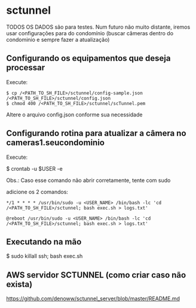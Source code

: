 # sctunnel

TODOS OS DADOS são para testes. Num futuro não muito distante, iremos usar configurações para do condomínio (buscar câmeras dentro do condominio e sempre fazer a atualização)

## Configurando os equipamentos que deseja processar

Execute:

```
$ cp /<PATH_TO_SH_FILE>/sctunnel/config-sample.json /<PATH_TO_SH_FILE>/sctunnel/config.json
$ chmod 400 /<PATH_TO_SH_FILE>/sctunnel/scTunnel.pem
```

Altere o arquivo config.json conforme sua necessidade

## Configurando rotina para atualizar a câmera no cameras1.seucondominio

Execute:

$ crontab -u $USER -e

Obs.: Caso esse comando não abrir corretamente, tente com sudo

adicione os 2 comandos:

`*/1 * * * * /usr/bin/sudo -u <USER_NAME> /bin/bash -lc 'cd /<PATH_TO_SH_FILE>/sctunnel; bash exec.sh > logs.txt'`

`@reboot /usr/bin/sudo -u <USER_NAME> /bin/bash -lc 'cd /<PATH_TO_SH_FILE>/sctunnel; bash exec.sh > logs.txt'`


## Executando na mão

$ sudo killall ssh; bash exec.sh

## AWS servidor SCTUNNEL (como criar caso não exista)

https://github.com/denoww/sctunnel_server/blob/master/README.md



